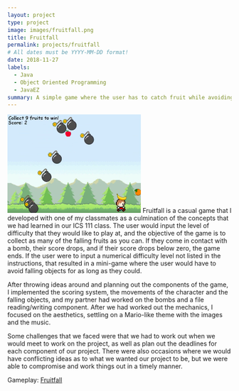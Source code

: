 ```yaml
---
layout: project
type: project
image: images/fruitfall.png
title: Fruitfall
permalink: projects/fruitfall
# All dates must be YYYY-MM-DD format!
date: 2018-11-27
labels:
  - Java
  - Object Oriented Programming
  - JavaEZ
summary: A simple game where the user has to catch fruit while avoiding bombs.
---
```




<img class="ui floated images" float="right" src="/images/Screen Shot 2020-01-22 at 9.30.20 PM.png" width="300"> 
Fruitfall is a casual game that I developed with one of my classmates as a culmination of the concepts that we had learned in our ICS 111 class. The user would input the level of difficulty that they would like to play at, and the objective of the game is to collect as many of the falling fruits as you can. If they come in contact with a bomb, their score drops, and if their score drops below zero, the game ends. If the user were to input a numerical difficulty level not listed in the instructions, that resulted in a mini-game where the user would have to avoid falling objects for as long as they could.

After throwing ideas around and planning out the components of the game, I implemented the scoring system, the movements of the character and the falling objects, and my partner had worked on the bombs and a file reading/writing component. After we had worked out the mechanics, I focused on the aesthetics, settling on a Mario-like theme with the images and the music. 

Some challenges that we faced were that we had to work out when we would meet to work on the project, as well as plan out the deadlines for each component of our project. There were also occasions where we would have conflicting ideas as to what we wanted our project to be, but we were able to compromise and work things out in a timely manner.  


Gameplay: <a href="https://www.youtube.com/watch?v=XXgyfs1-C80">Fruitfall</a>


